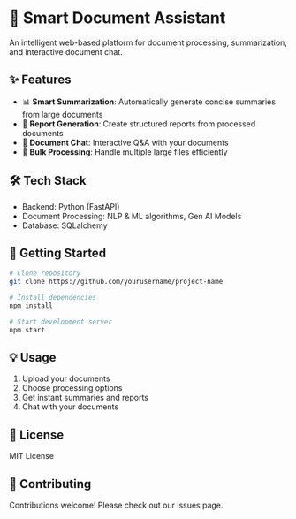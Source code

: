 # 📑 Smart Document Assistant

An intelligent web-based platform for document processing, summarization, and interactive document chat.

## ✨ Features

- 📊 **Smart Summarization**: Automatically generate concise summaries from large documents
- 📝 **Report Generation**: Create structured reports from processed documents
- 💬 **Document Chat**: Interactive Q&A with your documents
- 🚀 **Bulk Processing**: Handle multiple large files efficiently

## 🛠️ Tech Stack

- Backend: Python (FastAPI)
- Document Processing: NLP & ML algorithms, Gen AI Models
- Database: SQLalchemy

## 🚀 Getting Started

```bash
# Clone repository
git clone https://github.com/yourusername/project-name

# Install dependencies
npm install

# Start development server
npm start
```

## 💡 Usage

1. Upload your documents
2. Choose processing options
3. Get instant summaries and reports
4. Chat with your documents

## 📄 License

MIT License

## 🤝 Contributing

Contributions welcome! Please check out our issues page.
